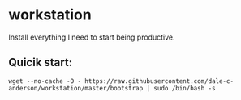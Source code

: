 # workstation
Install everything I need to start being productive.


## Quicik start:
```
wget --no-cache -O - https://raw.githubusercontent.com/dale-c-anderson/workstation/master/bootstrap | sudo /bin/bash -s
```
